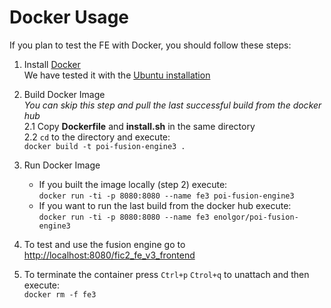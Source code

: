 Docker Usage
============

If you plan to test the FE with Docker, you should follow these steps:

1.	Install [Docker](https://docs.docker.com/installation/#installation)  
	We have tested it with the [Ubuntu installation](https://docs.docker.com/installation/ubuntulinux/)
	
2.	Build Docker Image  
	*You can skip this step and pull the last successful build from the docker hub*  
	2.1	Copy **Dockerfile** and **install.sh** in the same directory  
	2.2 `cd` to the directory and execute:  
		`docker build -t poi-fusion-engine3 .`
	
3.	Run Docker Image  
	-	If you built the image locally (step 2) execute:  
		`docker run -ti -p 8080:8080 --name fe3 poi-fusion-engine3`  
	-	If you want to run the last build from the docker hub execute:  
		`docker run -ti -p 8080:8080 --name fe3 enolgor/poi-fusion-engine3`
	
4.	To test and use the fusion engine go to [http://localhost:8080/fic2_fe_v3_frontend](http://localhost:8080/fic2_fe_v3_frontend)  

5.	To terminate the container press `Ctrl+p` `Ctrol+q` to unattach and then execute:  
	`docker rm -f fe3`  